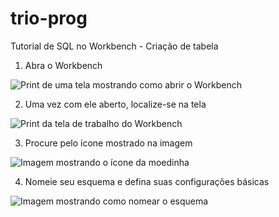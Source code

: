 # trio-prog

Tutorial de SQL no Workbench - Criação de tabela

1. Abra o Workbench
   
![Print de uma tela mostrando como abrir o Workbench](https://github.com/user-attachments/assets/6ef9a444-3edc-4981-9f2f-38d36a7ae815)

2. Uma vez com ele aberto, localize-se na tela

![Print da tela de trabalho do Workbench](https://github.com/user-attachments/assets/2c6566b5-a6f9-43dc-984c-fd26f5d2189b)

3. Procure pelo ícone mostrado na imagem

![Imagem mostrando o ícone da moedinha](https://github.com/user-attachments/assets/3c4d0ac9-f413-42c8-8974-8cc8f0101f26)

4. Nomeie seu esquema e defina suas configurações básicas

![Imagem mostrando como nomear o esquema](https://github.com/user-attachments/assets/b6936a72-418e-475b-840e-e46b23f062cd)
